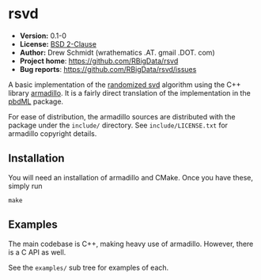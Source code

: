 # rsvd

* **Version:** 0.1-0
* **License:** [BSD 2-Clause](http://opensource.org/licenses/BSD-2-Clause)
* **Author:** Drew Schmidt (wrathematics .AT. gmail .DOT. com)
* **Project home**: https://github.com/RBigData/rsvd
* **Bug reports**: https://github.com/RBigData/rsvd/issues


A basic implementation of the [randomized svd](https://arxiv.org/pdf/0909.4061) algorithm using the C++ library [armadillo](http://arma.sourceforge.net/).  It is a fairly direct translation of the implementation in the [pbdML](https://github.com/RBigData/pbdML) package.

For ease of distribution, the armadillo sources are distributed with the package under the `include/` directory.  See `include/LICENSE.txt` for armadillo copyright details.



## Installation

You will need an installation of armadillo and CMake.  Once you have these, simply run

```
make
```



## Examples

The main codebase is C++, making heavy use of armadillo.  However, there is a C API as well.

See the `examples/` sub tree for examples of each.
